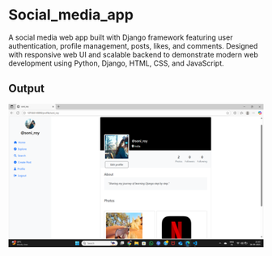 # Social_media_app
A social media web app built with Django framework featuring user authentication, profile management, posts, likes, and comments. Designed with responsive web UI and scalable backend to demonstrate modern web development using Python, Django, HTML, CSS, and JavaScript.

## Output
![App Home Page](images/demopic.png)
